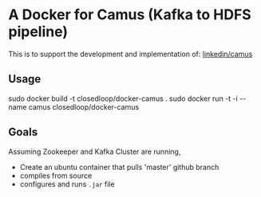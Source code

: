 A Docker for Camus  (Kafka to HDFS pipeline)
============================================

This is to support the development and implementation of:
[linkedin/camus](https://github.com/linkedin/camus)

## Usage

sudo docker build -t closedloop/docker-camus .
sudo docker run -t -i --name camus closedloop/docker-camus

## Goals
Assuming Zookeeper and Kafka Cluster are running,

* Create an ubuntu container that pulls 'master' github branch
* compiles from source
* configures and runs `.jar` file
